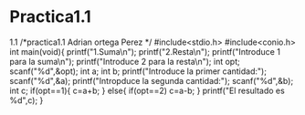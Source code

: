 # Practica1.1
1.1
/*practica1.1
Adrian ortega Perez
*/
#include<stdio.h>
#include<conio.h>
int main(void){
printf("1.Suma\n");
printf("2.Resta\n");
printf("Introduce 1 para la suma\n");
printf("Introduce 2 para la resta\n");
int opt;
scanf("%d",&opt);
int a;
int b;
printf("Introduce la primer cantidad:");
scanf("%d",&a);
printf("Intropduce la segunda cantidad:");
scanf("%d",&b);
int c;
if(opt==1){
c=a+b;
}
else{
if(opt==2)
c=a-b;
}
printf("El resultado es %d",c);
}
